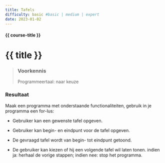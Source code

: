 ```yaml
---
title: Tafels
difficulty: basic #basic | medium | expert
date: 2023-01-02
---
```


#### {{ course-title }}

# {{ title }}

> ### Voorkennis
> Programmeertaal: naar keuze

### Resultaat
Maak een programma met onderstaande functionaliteiten, gebruik in je
programma een for-lus:

- Gebruiker kan een gewenste tafel opgeven.

- Gebruiker kan begin- en eindpunt voor de tafel opgeven.

- De gevraagd tafel wordt van begin- tot eindpunt getoond.

- De gebruiker kan kiezen of hij een volgende tafel wil laten tonen.
  indien ja: herhaal de vorige stappen; indien nee: stop het programma.
